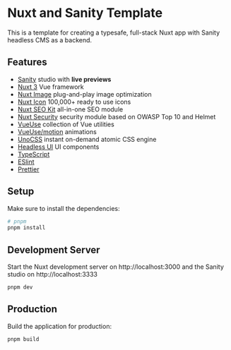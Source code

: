 # Nuxt and Sanity Template

This is a template for creating a typesafe, full-stack Nuxt app with Sanity headless CMS as a backend.

## Features

- [Sanity](https://www.sanity.io) studio with **live previews**
- [Nuxt 3](https://nuxt.com) Vue framework
- [Nuxt Image](https://image.nuxtjs.org) plug-and-play image optimization
- [Nuxt Icon](https://github.com/nuxt-modules/icon) 100,000+ ready to use icons
- [Nuxt SEO Kit](https://github.com/harlan-zw/nuxt-seo-kit) all-in-one SEO module
- [Nuxt Security](https://nuxt-security.vercel.app) security module based on OWASP Top 10 and Helmet
- [VueUse](https://vueuse.org) collection of Vue utilities
- [VueUse/motion](https://motion.vueuse.org) animations
- [UnoCSS](https://github.com/unocss/unocss) instant on-demand atomic CSS engine
- [Headless UI](https://headlessui.com) UI components
- [TypeScript](https://www.typescriptlang.org)
- [ESlint](https://eslint.org)
- [Prettier](https://prettier.io)

## Setup

Make sure to install the dependencies:

```bash
# pnpm
pnpm install
```

## Development Server

Start the Nuxt development server on http://localhost:3000 and the Sanity studio on http://localhost:3333

```bash
pnpm dev
```

## Production

Build the application for production:

```bash
pnpm build
```
